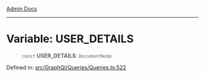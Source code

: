 [Admin Docs](/)

***

# Variable: USER\_DETAILS

> `const` **USER\_DETAILS**: `DocumentNode`

Defined in: [src/GraphQl/Queries/Queries.ts:522](https://github.com/abhassen44/talawa-admin/blob/bb7b6d5252385a81ad100b897eb0cba4f7ba10d2/src/GraphQl/Queries/Queries.ts#L522)
